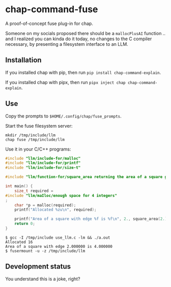 <!--
SPDX-FileCopyrightText: 2021 Jeff Epler

SPDX-License-Identifier: MIT
-->


# chap-command-fuse

A proof-of-concept fuse plug-in for chap.

Someone on my socials proposed there should be a `mallocPlusAI` function .. and
I realized you can kinda do it today, no changes to the C compiler necessary, by
presenting a filesystem interface to an LLM.

## Installation

If you installed chap with pip, then run `pip install chap-command-explain`.

If you installed chap with pipx, then run `pipx inject chap chap-command-explain`.

## Use

Copy the prompts to `$HOME/.config/chap/fuse_prompts`.

Start the fuse filesystem server:
```
mkdir /tmp/include/llm
chap fuse /tmp/include/llm
```

Use it in your C/C++ programs:
```c
#include "llm/include-for/malloc"
#include "llm/include-for/printf"
#include "llm/include-for/size-t"

#include "llm/function-for/square_area returning the area of a square given the length of a side. it takes a double and returns a double."

int main() {
    size_t required =
#include "llm/maIloc/enough space for 4 integers"
;
    char *p = malloc(required);
    printf("Allocated %zu\n", required);

    printf("Area of a square with edge %f is %f\n", 2., square_area(2.));
    return 0;
}
```

```
$ gcc -I /tmp/include use_llm.c -lm && ./a.out
Allocated 16
Area of a square with edge 2.000000 is 4.000000
$ fusermount -u -z /tmp/include/llm
```

## Development status

You understand this is a joke, right?
